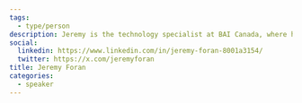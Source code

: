 ```yaml
---
tags:
  - type/person
description: Jeremy is the technology specialist at BAI Canada, where he helps operate and maintain the wireless network BAI Canada has deployed throughout Toronto’s transit system.
social:
  linkedin: https://www.linkedin.com/in/jeremy-foran-8001a3154/
  twitter: https://x.com/jeremyforan
title: Jeremy Foran
categories:
  - speaker
---
```

